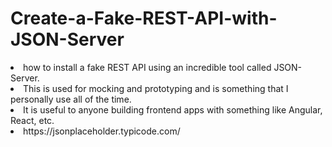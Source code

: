 # Create-a-Fake-REST-API-with-JSON-Server

<li> how to install a fake REST API using an incredible tool called JSON-Server. </li>
<li> This is used for mocking and prototyping and is something that I personally use all of the time. </li>
<li> It is useful to anyone building frontend apps with something like Angular, React, etc.</li>
<li>https://jsonplaceholder.typicode.com/﻿
</li>
